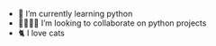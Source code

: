 - 🌱 I’m currently learning python
- 🫱🏽‍🫲🏽 I’m looking to collaborate on python projects
- 🐈 I love cats  
